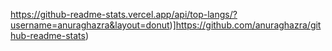 https://github-readme-stats.vercel.app/api/top-langs/?username=anuraghazra&layout=donut)]https://github.com/anuraghazra/github-readme-stats)
